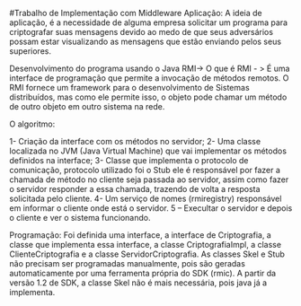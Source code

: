 #Trabalho de Implementação com Middleware
Aplicação: A ideia de aplicação, é a necessidade de alguma empresa solicitar um programa para criptografar suas mensagens devido ao medo de que seus adversários possam estar visualizando as mensagens que estão enviando pelos seus superiores. 

Desenvolvimento do programa usando o Java RMI-> O que é RMI - > É uma interface de programação que permite a invocação de métodos remotos. O RMI fornece um framework para o desenvolvimento de Sistemas distribuídos, mas como ele permite isso, o objeto pode chamar um método de outro objeto em outro sistema na rede. 

O algoritmo: 

1- Criação da interface com os métodos no servidor;
2- Uma classe localizada no JVM (Java Virtual Machine) que vai implementar os métodos definidos na interface;
3- Classe que implementa o protocolo de comunicação, protocolo utilizado foi o Stub ele é responsável por fazer a chamada de método no cliente seja passada ao servidor, assim como fazer o servidor responder a essa chamada, trazendo de volta a resposta solicitada pelo cliente. 
4- Um serviço de nomes (rmiregistry) responsável em informar o cliente onde está o servidor. 
5 – Execultar o servidor e depois o cliente e ver o sistema funcionando. 

Programação: 
Foi definida uma interface, a interface de Criptografia, a classe que implementa essa interface, a classe CriptografiaImpl, a classe ClienteCriptografia e a classe ServidorCriptografia.
As classes Skel e Stub não precisam ser programadas manualmente, pois são geradas automaticamente por uma ferramenta própria do SDK (rmic). A partir da versão 1.2 de SDK, a classe Skel não é mais necessária, pois java já a implementa.

